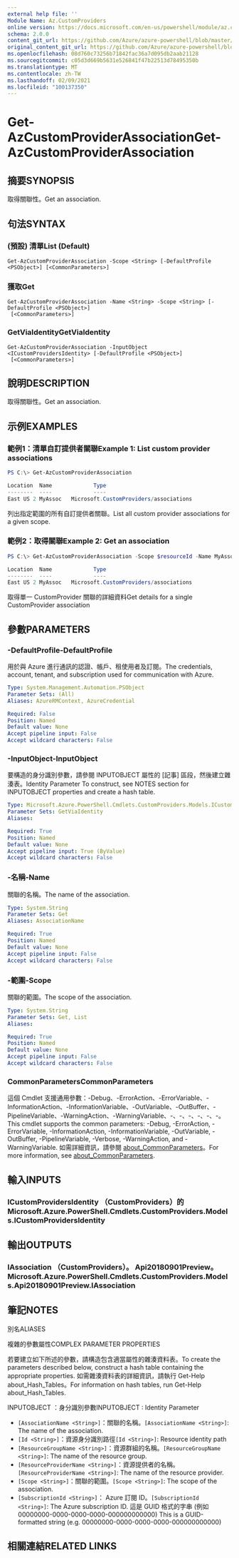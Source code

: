 ```yaml
---
external help file: ''
Module Name: Az.CustomProviders
online version: https://docs.microsoft.com/en-us/powershell/module/az.customproviders/get-azcustomproviderassociation
schema: 2.0.0
content_git_url: https://github.com/Azure/azure-powershell/blob/master/src/CustomProviders/help/Get-AzCustomProviderAssociation.md
original_content_git_url: https://github.com/Azure/azure-powershell/blob/master/src/CustomProviders/help/Get-AzCustomProviderAssociation.md
ms.openlocfilehash: 08d760c73256b71842fac36a7d095db2aab21128
ms.sourcegitcommit: c05d3d669b5631e526841f47b22513d78495350b
ms.translationtype: MT
ms.contentlocale: zh-TW
ms.lasthandoff: 02/09/2021
ms.locfileid: "100137350"
---
```

# <span data-ttu-id="149dd-101">Get-AzCustomProviderAssociation</span><span class="sxs-lookup"><span data-stu-id="149dd-101">Get-AzCustomProviderAssociation</span></span>

## <span data-ttu-id="149dd-102">摘要</span><span class="sxs-lookup"><span data-stu-id="149dd-102">SYNOPSIS</span></span>
<span data-ttu-id="149dd-103">取得關聯性。</span><span class="sxs-lookup"><span data-stu-id="149dd-103">Get an association.</span></span>

## <span data-ttu-id="149dd-104">句法</span><span class="sxs-lookup"><span data-stu-id="149dd-104">SYNTAX</span></span>

### <span data-ttu-id="149dd-105"> (預設) 清單</span><span class="sxs-lookup"><span data-stu-id="149dd-105">List (Default)</span></span>
```
Get-AzCustomProviderAssociation -Scope <String> [-DefaultProfile <PSObject>] [<CommonParameters>]
```

### <span data-ttu-id="149dd-106">獲取</span><span class="sxs-lookup"><span data-stu-id="149dd-106">Get</span></span>
```
Get-AzCustomProviderAssociation -Name <String> -Scope <String> [-DefaultProfile <PSObject>]
 [<CommonParameters>]
```

### <span data-ttu-id="149dd-107">GetViaIdentity</span><span class="sxs-lookup"><span data-stu-id="149dd-107">GetViaIdentity</span></span>
```
Get-AzCustomProviderAssociation -InputObject <ICustomProvidersIdentity> [-DefaultProfile <PSObject>]
 [<CommonParameters>]
```

## <span data-ttu-id="149dd-108">說明</span><span class="sxs-lookup"><span data-stu-id="149dd-108">DESCRIPTION</span></span>
<span data-ttu-id="149dd-109">取得關聯性。</span><span class="sxs-lookup"><span data-stu-id="149dd-109">Get an association.</span></span>

## <span data-ttu-id="149dd-110">示例</span><span class="sxs-lookup"><span data-stu-id="149dd-110">EXAMPLES</span></span>

### <span data-ttu-id="149dd-111">範例1：清單自訂提供者關聯</span><span class="sxs-lookup"><span data-stu-id="149dd-111">Example 1: List custom provider associations</span></span>
```powershell
PS C:\> Get-AzCustomProviderAssociation

Location  Name             Type
--------  ----             ----
East US 2 MyAssoc   Microsoft.CustomProviders/associations
```

<span data-ttu-id="149dd-112">列出指定範圍的所有自訂提供者關聯。</span><span class="sxs-lookup"><span data-stu-id="149dd-112">List all custom provider associations for a given scope.</span></span>

### <span data-ttu-id="149dd-113">範例2：取得關聯</span><span class="sxs-lookup"><span data-stu-id="149dd-113">Example 2: Get an association</span></span>
```powershell
PS C:\> Get-AzCustomProviderAssociation -Scope $resourceId -Name MyAssoc

Location  Name             Type
--------  ----             ----
East US 2 MyAssoc   Microsoft.CustomProviders/associations
```

<span data-ttu-id="149dd-114">取得單一 CustomProvider 關聯的詳細資料</span><span class="sxs-lookup"><span data-stu-id="149dd-114">Get details for a single CustomProvider association</span></span>

## <span data-ttu-id="149dd-115">參數</span><span class="sxs-lookup"><span data-stu-id="149dd-115">PARAMETERS</span></span>

### <span data-ttu-id="149dd-116">-DefaultProfile</span><span class="sxs-lookup"><span data-stu-id="149dd-116">-DefaultProfile</span></span>
<span data-ttu-id="149dd-117">用於與 Azure 進行通訊的認證、帳戶、租使用者及訂閱。</span><span class="sxs-lookup"><span data-stu-id="149dd-117">The credentials, account, tenant, and subscription used for communication with Azure.</span></span>

```yaml
Type: System.Management.Automation.PSObject
Parameter Sets: (All)
Aliases: AzureRMContext, AzureCredential

Required: False
Position: Named
Default value: None
Accept pipeline input: False
Accept wildcard characters: False
```

### <span data-ttu-id="149dd-118">-InputObject</span><span class="sxs-lookup"><span data-stu-id="149dd-118">-InputObject</span></span>
<span data-ttu-id="149dd-119">要構造的身分識別參數，請參閱 INPUTOBJECT 屬性的 [記事] 區段，然後建立雜湊表。</span><span class="sxs-lookup"><span data-stu-id="149dd-119">Identity Parameter To construct, see NOTES section for INPUTOBJECT properties and create a hash table.</span></span>

```yaml
Type: Microsoft.Azure.PowerShell.Cmdlets.CustomProviders.Models.ICustomProvidersIdentity
Parameter Sets: GetViaIdentity
Aliases:

Required: True
Position: Named
Default value: None
Accept pipeline input: True (ByValue)
Accept wildcard characters: False
```

### <span data-ttu-id="149dd-120">-名稱</span><span class="sxs-lookup"><span data-stu-id="149dd-120">-Name</span></span>
<span data-ttu-id="149dd-121">關聯的名稱。</span><span class="sxs-lookup"><span data-stu-id="149dd-121">The name of the association.</span></span>

```yaml
Type: System.String
Parameter Sets: Get
Aliases: AssociationName

Required: True
Position: Named
Default value: None
Accept pipeline input: False
Accept wildcard characters: False
```

### <span data-ttu-id="149dd-122">-範圍</span><span class="sxs-lookup"><span data-stu-id="149dd-122">-Scope</span></span>
<span data-ttu-id="149dd-123">關聯的範圍。</span><span class="sxs-lookup"><span data-stu-id="149dd-123">The scope of the association.</span></span>

```yaml
Type: System.String
Parameter Sets: Get, List
Aliases:

Required: True
Position: Named
Default value: None
Accept pipeline input: False
Accept wildcard characters: False
```

### <span data-ttu-id="149dd-124">CommonParameters</span><span class="sxs-lookup"><span data-stu-id="149dd-124">CommonParameters</span></span>
<span data-ttu-id="149dd-125">這個 Cmdlet 支援通用參數：-Debug、-ErrorAction、-ErrorVariable、-InformationAction、-InformationVariable、-OutVariable、-OutBuffer、-PipelineVariable、-WarningAction、-WarningVariable、-、-、-、-、-、-。</span><span class="sxs-lookup"><span data-stu-id="149dd-125">This cmdlet supports the common parameters: -Debug, -ErrorAction, -ErrorVariable, -InformationAction, -InformationVariable, -OutVariable, -OutBuffer, -PipelineVariable, -Verbose, -WarningAction, and -WarningVariable.</span></span> <span data-ttu-id="149dd-126">如需詳細資訊，請參閱 [about_CommonParameters](http://go.microsoft.com/fwlink/?LinkID=113216)。</span><span class="sxs-lookup"><span data-stu-id="149dd-126">For more information, see [about_CommonParameters](http://go.microsoft.com/fwlink/?LinkID=113216).</span></span>

## <span data-ttu-id="149dd-127">輸入</span><span class="sxs-lookup"><span data-stu-id="149dd-127">INPUTS</span></span>

### <span data-ttu-id="149dd-128">ICustomProvidersIdentity （CustomProviders）的</span><span class="sxs-lookup"><span data-stu-id="149dd-128">Microsoft.Azure.PowerShell.Cmdlets.CustomProviders.Models.ICustomProvidersIdentity</span></span>

## <span data-ttu-id="149dd-129">輸出</span><span class="sxs-lookup"><span data-stu-id="149dd-129">OUTPUTS</span></span>

### <span data-ttu-id="149dd-130">IAssociation （CustomProviders）。 Api20180901Preview。</span><span class="sxs-lookup"><span data-stu-id="149dd-130">Microsoft.Azure.PowerShell.Cmdlets.CustomProviders.Models.Api20180901Preview.IAssociation</span></span>

## <span data-ttu-id="149dd-131">筆記</span><span class="sxs-lookup"><span data-stu-id="149dd-131">NOTES</span></span>

<span data-ttu-id="149dd-132">別名</span><span class="sxs-lookup"><span data-stu-id="149dd-132">ALIASES</span></span>

<span data-ttu-id="149dd-133">複雜的參數屬性</span><span class="sxs-lookup"><span data-stu-id="149dd-133">COMPLEX PARAMETER PROPERTIES</span></span>

<span data-ttu-id="149dd-134">若要建立如下所述的參數，請構造包含適當屬性的雜湊資料表。</span><span class="sxs-lookup"><span data-stu-id="149dd-134">To create the parameters described below, construct a hash table containing the appropriate properties.</span></span> <span data-ttu-id="149dd-135">如需雜湊資料表的詳細資訊，請執行 Get-Help about_Hash_Tables。</span><span class="sxs-lookup"><span data-stu-id="149dd-135">For information on hash tables, run Get-Help about_Hash_Tables.</span></span>


<span data-ttu-id="149dd-136">INPUTOBJECT <ICustomProvidersIdentity> ：身分識別參數</span><span class="sxs-lookup"><span data-stu-id="149dd-136">INPUTOBJECT <ICustomProvidersIdentity>: Identity Parameter</span></span>
  - <span data-ttu-id="149dd-137">`[AssociationName <String>]`：關聯的名稱。</span><span class="sxs-lookup"><span data-stu-id="149dd-137">`[AssociationName <String>]`: The name of the association.</span></span>
  - <span data-ttu-id="149dd-138">`[Id <String>]`：資源身分識別路徑</span><span class="sxs-lookup"><span data-stu-id="149dd-138">`[Id <String>]`: Resource identity path</span></span>
  - <span data-ttu-id="149dd-139">`[ResourceGroupName <String>]`：資源群組的名稱。</span><span class="sxs-lookup"><span data-stu-id="149dd-139">`[ResourceGroupName <String>]`: The name of the resource group.</span></span>
  - <span data-ttu-id="149dd-140">`[ResourceProviderName <String>]`：資源提供者的名稱。</span><span class="sxs-lookup"><span data-stu-id="149dd-140">`[ResourceProviderName <String>]`: The name of the resource provider.</span></span>
  - <span data-ttu-id="149dd-141">`[Scope <String>]`：關聯的範圍。</span><span class="sxs-lookup"><span data-stu-id="149dd-141">`[Scope <String>]`: The scope of the association.</span></span>
  - <span data-ttu-id="149dd-142">`[SubscriptionId <String>]`： Azure 訂閱 ID。</span><span class="sxs-lookup"><span data-stu-id="149dd-142">`[SubscriptionId <String>]`: The Azure subscription ID.</span></span> <span data-ttu-id="149dd-143">這是 GUID 格式的字串 (例如 00000000-0000-0000-0000-000000000000) </span><span class="sxs-lookup"><span data-stu-id="149dd-143">This is a GUID-formatted string (e.g. 00000000-0000-0000-0000-000000000000)</span></span>

## <span data-ttu-id="149dd-144">相關連結</span><span class="sxs-lookup"><span data-stu-id="149dd-144">RELATED LINKS</span></span>

